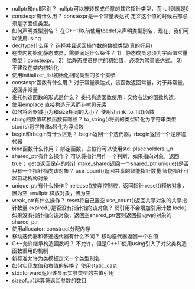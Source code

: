 - nullptr和null区别？
nullptr可以被转换成任意的其它指针类型，而null则就是0
- constexpr有什么用？
constexpr是一个常量表达式
定义这个值的时候右部必须是字面值类型。
- 如何声明类型别名？
在C++11以前使用tpedef来声明类型别名，现在，我们可以使用using
- decltype什么用？
选择并且返回操作数的数据类型(真的好用)
- 在类内初始化静态成员，需要满足什么条件？
1） 静态成员必须为字面值常量类型：constexpr。
2）给静态成员提供的初始值，必须为常量表达式。
3）不建议在类内初始化
- 使用initializer_list初始化相同类型的多个实参
- constexpr函数有什么用？
对于常量表达式，该函数返回常量，对于非常量，返回非常量
- 委托构造函数的形式是什么？
委托构造函数使用：交给右边的函数构造。
- 使用emplace 直接构造元素而非拷贝元素
- 如何将容器减小为和size相同的大小？
使用shrink_to_fit()函数
- string的数值转换函数有哪些？
to_string()将别的类型转化为字符串类型
stod(s)将字符串s转化为浮点数
- begin和rbegin有什么区别？
begin返回一个迭代器，rbegin返回一个逆序迭代器
- bind函数什么作用？
绑定函数，占位符可以使用std::placeholders::_n
- shared_ptr有什么操作？
可以将指针用作一个判断，如果指向对象，返回true；
get()返回保存的指针
make_shared<T>返回一个shared_ptr
unique()是否只有一个指针指向该对象？
use_count()返回共享的智能指针数量
智能指针可以自动析构对象
- unique_ptr有什么操作？
release()放弃控制权，返回指针
reset()释放对象，置为空
=nullptr 释放对象，置为空
- weak_ptr有什么操作？
reset将自己置空
use_count()返回共享对象的共享指针数量
expired()是否没有指针指向该对象？
弱引用不会增加引用计数
lock()如果没有指针指向该对象，返回空shared_ptr否则返回指向w的对象的shared_ptr
- 使用allocator::construct分配内存
- 移动迭代器和普通迭代器有什么不同？
移动迭代器返回一个右值
- C++允许继承构造函数吗？
不允许，但是C++11使用using引入了对父类构造函数重用的机制
- 新标准允许为类模板定义一个类型别名
- 如何实现左值和右值的转换？
使用static_cast
- std::forward返回该显示实参类型的右值引用
- sizeof...()运算符返回参数的数目
